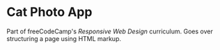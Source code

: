 # Cat Photo App

Part of freeCodeCamp's *Responsive Web Design* curriculum. Goes over structuring a page using HTML markup. 